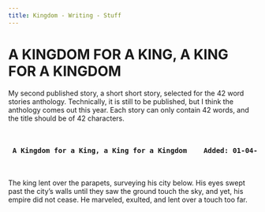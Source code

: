```yaml
---
title: Kingdom - Writing - Stuff
---
```


# A KINGDOM FOR A KING, A KING FOR A KINGDOM

<section id="A KINGDOM FOR A KING, A KING FOR A KINGDOM">

My second published story, a short short story, selected for the 42 word stories anthology. Technically, it is still to be published, but I think the anthology comes out this year. Each story can only contain 42 words, and the title should be of 42 characters.

<pre> <h4> A Kingdom for a King, a King for a Kingdom    Added: 01-04-2023 </h4> </pre>

The king lent over the parapets, surveying his city below. His eyes swept past the city’s walls until they saw the ground touch the sky, and yet, his empire did not cease. He marveled, exulted, and lent over a touch too far.

</section>
